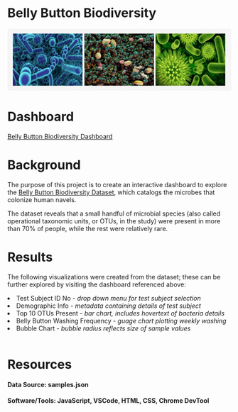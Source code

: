 # Belly Button Biodiversity

<center>
<img src="images/bacteria.jpg"/>
</center>

# Dashboard
<a href="https://nicolebusta.github.io/BellyButtonBiodiversity/" target_="blank"> Belly Button Biodiversity Dashboard </a>

# Background
The purpose of this project is to create an interactive dashboard to explore the <a href="http://robdunnlab.com/projects/belly-button-biodiversity/" rel="nofollow" target_="blank">Belly Button Biodiversity Dataset</a>, which catalogs the microbes that colonize human navels.

The dataset reveals that a small handful of microbial species (also called operational taxonomic units, or OTUs, in the study) were present in more than 70% of people, while the rest were relatively rare.

# Results
The following visualizations were created from the dataset; these can be further explored by visiting the dashboard referenced above:
<li> Test Subject ID No - <i>drop down menu for test subject selection </i></li>
<li> Demographic Info - <i>metadata containing details of test subject </i></li>
<li> Top 10 OTUs Present - <i>bar chart, includes hovertext of bacteria details </i></li>
<li> Belly Button Washing Frequency - <i>guage chart plotting weekly washing </i></li>
<li> Bubble Chart - <i>bubble radius reflects size of sample values </i></li>
<br>

# Resources
#### <b>Data Source:</b> samples.json
#### <b>Software/Tools:</b> JavaScript, VSCode, HTML, CSS, Chrome DevTool

